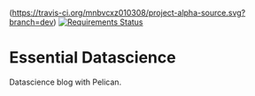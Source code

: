 (https://travis-ci.org/mnbvcxz010308/project-alpha-source.svg?branch=dev)
[![Requirements Status](https://requires.io/github/mnbvcxz010308/project-alpha-source/requirements.svg?branch=dev)](https://requires.io/github/mnbvcxz010308/project-alpha-source/requirements/?branch=dev)
# Essential Datascience
Datascience blog with Pelican.
